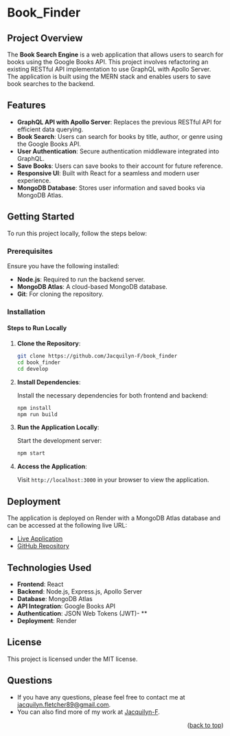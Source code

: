 <a id="readme-top"></a>
# Book_Finder

## Project Overview

The **Book Search Engine** is a web application that allows users to search for books using the Google Books API. This project involves refactoring an existing RESTful API implementation to use GraphQL with Apollo Server. The application is built using the MERN stack and enables users to save book searches to the backend.

## Features

- **GraphQL API with Apollo Server**: Replaces the previous RESTful API for efficient data querying.
- **Book Search**: Users can search for books by title, author, or genre using the Google Books API.
- **User Authentication**: Secure authentication middleware integrated into GraphQL.
- **Save Books**: Users can save books to their account for future reference.
- **Responsive UI**: Built with React for a seamless and modern user experience.
- **MongoDB Database**: Stores user information and saved books via MongoDB Atlas.

## Getting Started

To run this project locally, follow the steps below:

### Prerequisites

Ensure you have the following installed:

- **Node.js**: Required to run the backend server.
- **MongoDB Atlas**: A cloud-based MongoDB database.
- **Git**: For cloning the repository.

### Installation

#### Steps to Run Locally

1. **Clone the Repository**:

    ```bash
    git clone https://github.com/Jacquilyn-F/book_finder
    cd book_finder
    cd develop
    ```
2. **Install Dependencies**:

    Install the necessary dependencies for both frontend and backend:

    ```bash
    npm install
    npm run build
    ```

3. **Run the Application Locally**:

    Start the development server:

    ```bash
    npm start
    ```

4. **Access the Application**:

    Visit `http://localhost:3000` in your browser to view the application.


## Deployment

The application is deployed on Render with a MongoDB Atlas database and can be accessed at the following live URL:

- [Live Application](https://book-finder-pcom.onrender.com)  
- [GitHub Repository](https://github.com/Jacquilyn-F/book_finder)

## Technologies Used

- **Frontend**: React
- **Backend**: Node.js, Express.js, Apollo Server
- **Database**: MongoDB Atlas
- **API Integration**: Google Books API
- **Authentication**: JSON Web Tokens (JWT)- **
- **Deployment**: Render

## License

This project is licensed under the MIT license.

## Questions

- If you have any questions, please feel free to contact me at [jacquilyn.fletcher89@gmail.com](mailto:jacquilyn.fletcher89@gmail.com).
- You can also find more of my work at [Jacquilyn-F](https://github.com/Jacquilyn-F).

<p align="right">(<a href="#readme-top">back to top</a>)</p>
